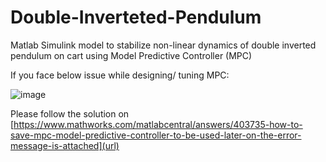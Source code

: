 # Double-Inverteted-Pendulum

Matlab Simulink model to stabilize non-linear dynamics of double inverted pendulum on cart using Model Predictive Controller (MPC)

If you face below issue while designing/ tuning MPC: 

![image](https://user-images.githubusercontent.com/91839547/154785100-0da0db62-0ccf-4c1a-bf5b-0d48e41e45e6.png)

Please follow the solution on [https://www.mathworks.com/matlabcentral/answers/403735-how-to-save-mpc-model-predictive-controller-to-be-used-later-on-the-error-message-is-attached](url)

